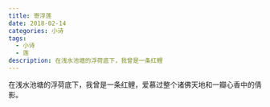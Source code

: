 ```yaml
---
title: 寄浮莲
date: 2018-02-14
categories: 小诗
tags:
  - 小诗
  - 莲
description: 在浅水池塘的浮荷底下，我曾是一条红鲤
---
```


在浅水池塘的浮荷底下，我曾是一条红鲤，爱慕过整个诸佛天地和一瓣心香中的倩影。
